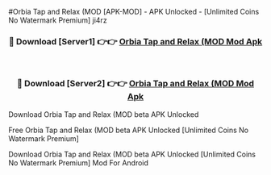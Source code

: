 #Orbia Tap and Relax (MOD [APK-MOD] - APK Unlocked - [Unlimited Coins No Watermark Premium] ji4rz



<div align="center">

<h3>🔴 Download [Server1] 👉👉 <a href="https://momento.my/?title=Orbia_Tap_and_Relax_(MOD">Orbia Tap and Relax (MOD Mod Apk</a></h3><br>

<h3>🔴 Download [Server2] 👉👉 <a href="https://momento.my/?title=Orbia_Tap_and_Relax_(MOD">Orbia Tap and Relax (MOD Mod Apk</a></h3>
</div>



Download Orbia Tap and Relax (MOD beta APK Unlocked

Free Orbia Tap and Relax (MOD beta APK Unlocked [Unlimited Coins No Watermark Premium]

Download Orbia Tap and Relax (MOD beta APK Unlocked [Unlimited Coins No Watermark Premium] Mod For Android

